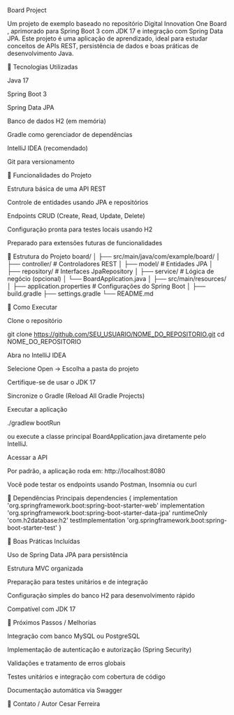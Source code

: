 Board Project

Um projeto de exemplo baseado no repositório Digital Innovation One Board
, aprimorado para Spring Boot 3 com JDK 17 e integração com Spring Data JPA. Este projeto é uma aplicação de aprendizado, ideal para estudar conceitos de APIs REST, persistência de dados e boas práticas de desenvolvimento Java.

🔹 Tecnologias Utilizadas

Java 17

Spring Boot 3

Spring Data JPA

Banco de dados H2 (em memória)

Gradle como gerenciador de dependências

IntelliJ IDEA (recomendado)

Git para versionamento

🔹 Funcionalidades do Projeto

Estrutura básica de uma API REST

Controle de entidades usando JPA e repositórios

Endpoints CRUD (Create, Read, Update, Delete)

Configuração pronta para testes locais usando H2

Preparado para extensões futuras de funcionalidades

🔹 Estrutura do Projeto
board/
│
├── src/main/java/com/example/board/
│   ├── controller/       # Controladores REST
│   ├── model/            # Entidades JPA
│   ├── repository/       # Interfaces JpaRepository
│   ├── service/          # Lógica de negócio (opcional)
│   └── BoardApplication.java
│
├── src/main/resources/
│   ├── application.properties # Configurações do Spring Boot
│
├── build.gradle
├── settings.gradle
└── README.md

🔹 Como Executar

Clone o repositório

git clone https://github.com/SEU_USUARIO/NOME_DO_REPOSITORIO.git
cd NOME_DO_REPOSITORIO


Abra no IntelliJ IDEA

Selecione Open → Escolha a pasta do projeto

Certifique-se de usar o JDK 17

Sincronize o Gradle (Reload All Gradle Projects)

Executar a aplicação

./gradlew bootRun


ou execute a classe principal BoardApplication.java diretamente pelo IntelliJ.

Acessar a API

Por padrão, a aplicação roda em: http://localhost:8080

Você pode testar os endpoints usando Postman, Insomnia ou curl

🔹 Dependências Principais
dependencies {
    implementation 'org.springframework.boot:spring-boot-starter-web'
    implementation 'org.springframework.boot:spring-boot-starter-data-jpa'
    runtimeOnly 'com.h2database:h2'
    testImplementation 'org.springframework.boot:spring-boot-starter-test'
}

🔹 Boas Práticas Incluídas

Uso de Spring Data JPA para persistência

Estrutura MVC organizada

Preparação para testes unitários e de integração

Configuração simples do banco H2 para desenvolvimento rápido

Compatível com JDK 17

🔹 Próximos Passos / Melhorias

Integração com banco MySQL ou PostgreSQL

Implementação de autenticação e autorização (Spring Security)

Validações e tratamento de erros globais

Testes unitários e integração com cobertura de código

Documentação automática via Swagger

🔹 Contato / Autor
Cesar Ferreira
